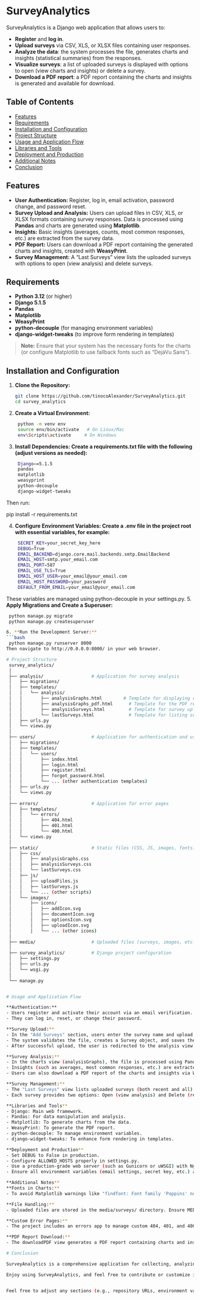 # SurveyAnalytics

SurveyAnalytics is a Django web application that allows users to:

- **Register** and **log in**.
- **Upload surveys** via CSV, XLS, or XLSX files containing user responses.
- **Analyze the data**: the system processes the file, generates charts and insights (statistical summaries) from the responses.
- **Visualize surveys**: a list of uploaded surveys is displayed with options to open (view charts and insights) or delete a survey.
- **Download a PDF report**: a PDF report containing the charts and insights is generated and available for download.

## Table of Contents

- [Features](#features)
- [Requirements](#requirements)
- [Installation and Configuration](#installation-and-configuration)
- [Project Structure](#project-structure)
- [Usage and Application Flow](#usage-and-application-flow)
- [Libraries and Tools](#libraries-and-tools)
- [Deployment and Production](#deployment-and-production)
- [Additional Notes](#additional-notes)
- [Conclusion](#conclusion)

## Features

- **User Authentication:** Register, log in, email activation, password change, and password reset.
- **Survey Upload and Analysis:** Users can upload files in CSV, XLS, or XLSX formats containing survey responses. Data is processed using **Pandas** and charts are generated using **Matplotlib**.
- **Insights:** Basic insights (averages, counts, most common responses, etc.) are extracted from the survey data.
- **PDF Report:** Users can download a PDF report containing the generated charts and insights, created with **WeasyPrint**.
- **Survey Management:** A “Last Surveys” view lists the uploaded surveys with options to open (view analysis) and delete surveys.

## Requirements

- **Python 3.12** (or higher)
- **Django 5.1.5**
- **Pandas**
- **Matplotlib**
- **WeasyPrint**
- **python-decouple** (for managing environment variables)
- **django-widget-tweaks** (to improve form rendering in templates)

> **Note:** Ensure that your system has the necessary fonts for the charts (or configure Matplotlib to use fallback fonts such as “DejaVu Sans”).

## Installation and Configuration

1. **Clone the Repository:**
   ```bash
   git clone https://github.com/tinocoAlexander/SurveyAnalytics.git
   cd survey_analytics

2. **Create a Virtual Environment:**
   ```bash
    python -m venv env
    source env/bin/activate   # On Linux/Mac
    env\Scripts\activate     # On Windows

3. **Install Dependencies: Create a requirements.txt file with the following (adjust versions as needed):**
   ```bash
    Django==5.1.5
    pandas
    matplotlib
    weasyprint
    python-decouple
    django-widget-tweaks
Then run:

pip install -r requirements.txt
    
4. **Configure Environment Variables: Create a .env file in the project root with essential variables, for example:**
   ```bash
    SECRET_KEY=your_secret_key_here
    DEBUG=True
    EMAIL_BACKEND=django.core.mail.backends.smtp.EmailBackend
    EMAIL_HOST=smtp.your_email.com
    EMAIL_PORT=587
    EMAIL_USE_TLS=True
    EMAIL_HOST_USER=your_email@your_email.com
    EMAIL_HOST_PASSWORD=your_password
    DEFAULT_FROM_EMAIL=your_email@your_email.com
These variables are managed using python-decouple in your settings.py.
5. **Apply Migrations and Create a Superuser:**
   ```bash
    python manage.py migrate
    python manage.py createsuperuser

6. **Run the Development Server:**
   ```bash
    python manage.py runserver 8000
Then navigate to http://0.0.0.0:8000/ in your web browser.

# Project Structure
    survey_analytics/
    │
    ├── analysis/                  # Application for survey analysis
    │   ├── migrations/
    │   ├── templates/
    │   │   └── analysis/
    │   │       ├── analysisGraphs.html        # Template for displaying charts and insights
    │   │       ├── analysisGraphs_pdf.html      # Template for the PDF report
    │   │       ├── analysisSurveys.html         # Template for survey upload
    │   │       └── lastSurveys.html             # Template for listing surveys
    │   ├── urls.py
    │   └── views.py
    │
    ├── users/                     # Application for authentication and user management
    │   ├── migrations/
    │   ├── templates/
    │   │   └── users/
    │   │       ├── index.html
    │   │       ├── login.html
    │   │       ├── register.html
    │   │       ├── forgot_password.html
    │   │       └── ... (other authentication templates)
    │   ├── urls.py
    │   └── views.py
    │
    ├── errors/                    # Application for error pages
    │   ├── templates/
    │   │   └── errors/
    │   │       ├── 404.html
    │   │       ├── 401.html
    │   │       └── 400.html
    │   └── views.py
    │
    ├── static/                    # Static files (CSS, JS, images, fonts)
    │   ├── css/
    │   │   ├── analysisGraphs.css
    │   │   ├── analysisSurveys.css
    │   │   └── lastSurveys.css
    │   ├── js/
    │   │   ├── uploadFiles.js
    │   │   ├── lastSurveys.js
    │   │   └── ... (other scripts)
    │   └── images/
    │       ├── icons/
    │       │   ├── addIcon.svg
    │       │   ├── documentIcon.svg
    │       │   ├── optionsIcon.svg
    │       │   ├── uploadIcon.svg
    │       │   └── ... (other icons)
    │
    ├── media/                     # Uploaded files (surveys, images, etc.)
    │
    ├── survey_analytics/          # Django project configuration
    │   ├── settings.py
    │   ├── urls.py
    │   └── wsgi.py
    │
    └── manage.py


# Usage and Application Flow

**Authentication:**
- Users register and activate their account via an email verification.
- They can log in, reset, or change their password.

**Survey Upload:**
- In the "Add Surveys" section, users enter the survey name and upload a file (CSV, XLS, or XLSX) containing responses.
- The system validates the file, creates a Survey object, and saves the file as a SurveyFile.
- After successful upload, the user is redirected to the analysis view.

**Survey Analysis:**
- In the charts view (analysisGraphs), the file is processed using Pandas and charts are generated using Matplotlib.
- Insights (such as averages, most common responses, etc.) are extracted and displayed alongside the charts.
- Users can also download a PDF report of the charts and insights via WeasyPrint.

**Survey Management:**
- The "Last Surveys" view lists uploaded surveys (both recent and all).
- Each survey provides two options: Open (view analysis) and Delete (remove the survey from the database).

**Libraries and Tools**
- Django: Main web framework.
- Pandas: For data manipulation and analysis.
- Matplotlib: To generate charts from the data.
- WeasyPrint: To generate the PDF report.
- python-decouple: To manage environment variables.
- django-widget-tweaks: To enhance form rendering in templates.

**Deployment and Production**
- Set DEBUG to False in production.
- Configure ALLOWED_HOSTS properly in settings.py.
- Use a production-grade web server (such as Gunicorn or uWSGI) with Nginx to serve the application.
- Ensure all environment variables (email settings, secret key, etc.) are correctly set on the production server.

**Additional Notes**
**Fonts in Charts:**
- To avoid Matplotlib warnings like "findfont: Font family 'Poppins' not found", we use "DejaVu Sans" as a fallback. You can install your desired fonts on the system or configure Matplotlib accordingly.

**File Handling:**
- Uploaded files are stored in the media/surveys/ directory. Ensure MEDIA_ROOT and MEDIA_URL are correctly configured in settings.py.

**Custom Error Pages:**
- The project includes an errors app to manage custom 404, 401, and 400 error pages.

**PDF Report Download:**
- The downloadPDF view generates a PDF report containing charts and insights using WeasyPrint. The report can be downloaded by clicking the corresponding button in the analysis view.

# Conclusion

SurveyAnalytics is a comprehensive application for collecting, analyzing, and visualizing survey data. It combines Django, Pandas, Matplotlib, and WeasyPrint to offer users a complete tool—from authentication to generating PDF reports with visual insights.

Enjoy using SurveyAnalytics, and feel free to contribute or customize it to fit your needs!


Feel free to adjust any sections (e.g., repository URLs, environment variable values, or additional instructions) to match your actual project configuration.

